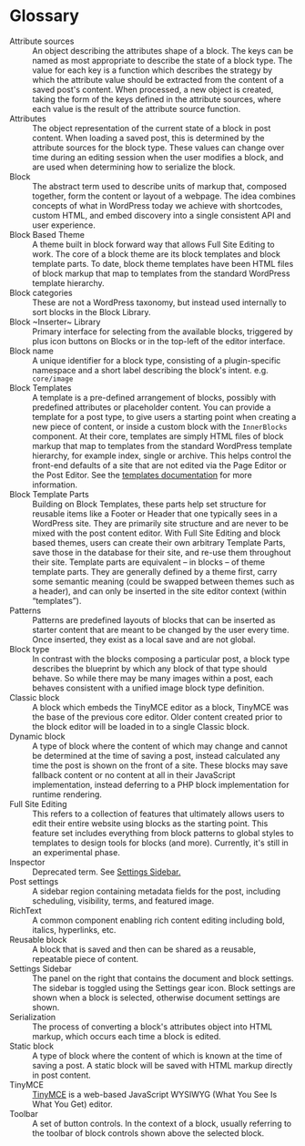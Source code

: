 # Glossary

<dl>
<dt>Attribute sources</dt>
<dd>An object describing the attributes shape of a block. The keys can be named as most appropriate to describe the state of a block type. The value for each key is a function which describes the strategy by which the attribute value should be extracted from the content of a saved post's content. When processed, a new object is created, taking the form of the keys defined in the attribute sources, where each value is the result of the attribute source function.</dd>

<dt>Attributes</dt>
<dd>The object representation of the current state of a block in post content. When loading a saved post, this is determined by the attribute sources for the block type. These values can change over time during an editing session when the user modifies a block, and are used when determining how to serialize the block.</dd>

<dt>Block</dt>
<dd>The abstract term used to describe units of markup that, composed together, form the content or layout of a webpage. The idea combines concepts of what in WordPress today we achieve with shortcodes, custom HTML, and embed discovery into a single consistent API and user experience.</dd>

<dt>Block Based Theme</dt>
<dd>A theme built in block forward way that allows Full Site Editing to work. The core of a block theme are its block templates and block template parts. To date, block theme templates have been HTML files of block markup that map to templates from the standard WordPress template hierarchy. </dd>

<dt>Block categories</dt>
<dd>These are not a WordPress taxonomy, but instead used internally to sort blocks in the Block Library.</dd>

<dt>Block ~Inserter~ Library</dt>
<dd>Primary interface for selecting from the available blocks, triggered by plus icon buttons on Blocks or in the top-left of the editor interface.</dd>

<dt>Block name</dt>
<dd>A unique identifier for a block type, consisting of a plugin-specific namespace and a short label describing the block's intent. e.g. <code>core/image</code></dd>

<dt>Block Templates</dt>
<dd> A template is a pre-defined arrangement of blocks, possibly with predefined attributes or placeholder content. You can provide a template for a post type, to give users a starting point when creating a new piece of content, or inside a custom block with the <code>InnerBlocks</code> component. At their core, templates are simply HTML files of block markup that map to templates from the standard WordPress template hierarchy, for example index, single or archive. This helps control the front-end defaults of a site that are not edited via the Page Editor or the Post Editor. See the <a href="../../developers/block-api/block-templates/">templates documentation</a> for more information. </dd>

<dt>Block Template Parts</dt>
<dd>Building on Block Templates, these parts help set structure for reusable items like a Footer or Header that one typically sees in a WordPress site. They are primarily site structure and are never to be mixed with the post content editor. With Full Site Editing and block based themes, users can create their own arbitrary Template Parts, save those in the database for their site, and re-use them throughout their site. Template parts are equivalent – in blocks – of theme template parts. They are generally defined by a theme first, carry some semantic meaning (could be swapped between themes such as a header), and can only be inserted in the site editor context (within “templates”). </dd>

<dt>Patterns</dt>
<dd>Patterns are predefined layouts of blocks that can be inserted as starter content that are meant to be changed by the user every time. Once inserted, they exist as a local save and are not global.</dd>

<dt>Block type</dt>
<dd>In contrast with the blocks composing a particular post, a block type describes the blueprint by which any block of that type should behave. So while there may be many images within a post, each behaves consistent with a unified image block type definition.</dd>

<dt>Classic block</dt>
<dd>A block which embeds the TinyMCE editor as a block, TinyMCE was the base of the previous core editor. Older content created prior to the block editor will be loaded in to a single Classic block.</dd>

<dt>Dynamic block</dt>
<dd>A type of block where the content of which may change and cannot be determined at the time of saving a post, instead calculated any time the post is shown on the front of a site. These blocks may save fallback content or no content at all in their JavaScript implementation, instead deferring to a PHP block implementation for runtime rendering.</dd>

<dt>Full Site Editing </dt>
<dd>This refers to a collection of features that ultimately allows users to edit their entire website using blocks as the starting point. This feature set includes everything from block patterns to global styles to templates to design tools for blocks (and more). Currently, it's still in an experimental phase.</dd>

<dt>Inspector</dt>
<dd>Deprecated term. See <a href="#settings-sidebar">Settings Sidebar.</a></dd>

<dt>Post settings</dt>
<dd>A sidebar region containing metadata fields for the post, including scheduling, visibility, terms, and featured image.</dd>

<dt>RichText</dt>
<dd>A common component enabling rich content editing including bold, italics, hyperlinks, etc.</dd>

<dt>Reusable block</dt>
<dd>A block that is saved and then can be shared as a reusable, repeatable piece of content.</dd>

<dt id="settings-sidebar">Settings Sidebar</dt>
<dd>The panel on the right that contains the document and block settings. The sidebar is toggled using the Settings gear icon. Block settings are shown when a block is selected, otherwise document settings are shown.</dd>

<dt>Serialization</dt>
<dd>The process of converting a block's attributes object into HTML markup, which occurs each time a block is edited.</dd>

<dt>Static block</dt>
<dd>A type of block where the content of which is known at the time of saving a post. A static block will be saved with HTML markup directly in post content.</dd>

<dt>TinyMCE</dt>
<dd><a href="https://www.tinymce.com/">TinyMCE</a> is a web-based JavaScript WYSIWYG (What You See Is What You Get) editor.</dd>

<dt>Toolbar</dt>
<dd>A set of button controls. In the context of a block, usually referring to the toolbar of block controls shown above the selected block.</dd>

</dl>
